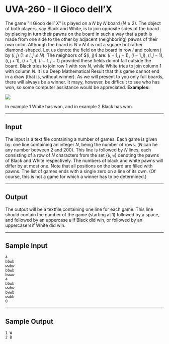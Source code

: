 # UVA-260 - Il Gioco dell’X

The game "Il Gioco dell’ X" is played on a $N$ by $N$ board ($N \ge 2$). The object of both players, say Black and White, is to join opposite sides of the board by placing in turn their pawns on the board in such a way that a path is made from one side to the other by adjacent (neighboring) pawns of their own color. Although the board is $N \times N$ it is not a square but rather diamond-shaped. Let us denote the field on the board in row $i$ and column j by $(i, j)$ ($1 \le i, j \le N$). The neighbors of $(i, j)4 are: $(i − 1, j − 1)$, $(i − 1, j)$, $(i, j − 1)$, $(i, j + 1)$, $(i + 1, j)$, $(i + 1, j + 1)$ provided these fields do not fall outside the board.
Black tries to join row 1 with row $N$, while White tries to join column 1 with column $N$.
lt is a Deep Mathematical Result that this game cannot end in a draw (that is, without winner).
As we will present to you only full boards, there will always be a winner. It mayy, however, be difficult to see who has won, so some computer assistance would be appreciated.
**Examples:**

![](https://i.imgur.com/VArYLyc.png)

In example 1 White has won, and in example 2 Black has won.

---
## Input

The input is a text file containing a number of games. Each game is given by: one line containing an integer $N$, being the number of rows. ($N$ can he any number between 2 and 200). This line is followed by $N$ lines, each consisting of a row of $N$ characters from the set {`b`, `w`} denoting the pawns of Black and White respectively. The numbers of black and white pawns will differ by at most one. Note that all positions on the board are filled with pawns. The list of games ends with a single zero on a line of its own. (Of course, this is not a game for which a winner has to be determined.)

---
## Output

The output will be a textfile containing one line for each game. This line should contain the number of the game (starting at 1) followed by a space, and followed by an uppercase `B` if Black did win, or followed by an uppercase `W` if White did win.

---
## Sample Input

```
4
bbwb
wwbw
bbwb
bwww
4
bbwb
wwbw
bwwb
wwbb
0
```

---
## Sample Output

```
1 W
2 B
```